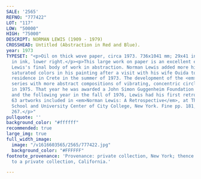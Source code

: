 ```yaml
---
SALE: '2565'
REFNO: "777422"
LOT: "117"
LOW: "50000"
HIGH: "75000"
DESCRIPT: NORMAN LEWIS (1909 - 1979)
CROSSHEAD: Untitled (Abstraction in Red and Blue).
year: 1973
TYPESET: "<p>Oil on thick wove paper, circa 1973. 736x1041 mm; 29x41 inches. Signed
  in ink, lower right.</p><p>This large work on paper is an excellent example of Norman
  Lewis's final body of work in abstraction. Norman Lewis added more high key and
  saturated colors in his painting after a visit with his wife Ouida to Jack Whitten's
  residence in Crete in the summer of 1973. The development of the <em>Seachange</em>
  series with more abstract compositions of vibrating, concentric circles followed
  in 1975. That year he was awarded a John Simon Guggenheim Foundation fellowship,
  and the following year in the fall of 1976, Lewis had his first retrospective, with
  63 artworks included in <em>Norman Lewis: A Retrospective</em>, at The Graduate
  School and University Center of City College, New York. Fine pp. 181, 245-46 and
  267.</p>"
pullquote: ''
background_color: "#ffffff"
recommended: true
large_img: true
full_width_image:
  image: "/v1616603565/2565/777422.jpg"
  background_color: "#FFFFFF"
footnote_provenance: 'Provenance: private collection, New York; thence by descent
  to a private collection, California.'

---
```

